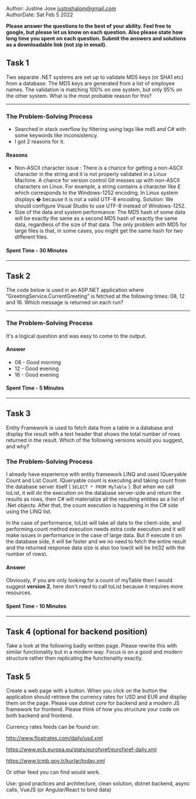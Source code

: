 Author:     Justine Jose <justnshalom@gmail.com>\
AuthorDate: Sat Feb 5 2022

**Please answer the questions to the best of your ability. Feel free to google, but please let us know on each question. Also please state how long time you spent on each question. Submit the answers and solutions as a downloadable link (not zip in email).**

## Task 1
Two separate .NET systems are set up to validate MD5 keys (or SHA1 etc) from a database. The MD5 keys are generated from a list of employee names. The validation is matching 100% on one system, but only 95% on the other system. What is the most probable reason for this?

----

### The Problem-Solving Process
- Searched in stack overflow by filtering using tags like md5 and C# with some keywords like inconsistency.
- I got 2 reasons for it.
#### Reasons
 - Non-ASCII character issue : 
 There is a chance for getting a non-ASCII character in the string and it is not properly validated in a Linux Machine.
A chance for version control Git messes up with non-ASCII characters on Linux.
For example, a string contains a character like £ which corresponds to the Windows-1252 encoding. In Linux system displays � because it is not a valid UTF-8 encoding.
Solution: We should configure Visual Studio to use UTF-8 instead of Windows-1252.
- Size of the data and system performance: 
The MD5 hash of some data will be exactly the same as a second MD5 hash of exactly the same data, regardless of the size of that data. The only problem with MD5 for large files is that, in some cases, you might get the same hash for two different files.
#### Spent Time - 30 Minutes

----

## Task 2
The code below is used in an ASP.NET application where ”GreetingService.CurrentGreeting” is fetched at the following times: 08, 12 and 16. Which message is returned on each run?

----
### The Problem-Solving Process
It's a logical question and was easy to come to the output.

#### Answer
- 08 - Good morning
- 12 - Good evening
- 16 - Good evening
#### Spent Time - 5 Minutes
----
## Task 3
Entity Framework is used to fetch data from a table in a database and display the result with a text header that shows the total number of rows returned in the result. Which of the following versions would you suggest, and why?

### The Problem-Solving Process
I already have experience with entity framework LINQ and used IQueryable Count and List Count.
IQueryable count is executing and taking count from the database server itself ( `SELECT * FROM MyTable` ). But when we call toList, it will do the execution on the database server-side and return the results as rows, then C# will materialize all the resulting entities as a list of .Net objects. After that, the count execution is happening in the C# side using the LINQ list.

In the case of performance, toList will take all data to the client-side, and performing count method execution needs extra code execution and it will make issues in performance in the case of large data.
But if execute it on the database side, it will be faster and we no need to fetch the entire result and the returned response data size is also too low(it will be Int32 with the number of rows).

#### Answer
Obviously, if you are only looking for a count of myTable then I would suggest **version 2**, here don't need to call toList because it requires more resources.
#### Spent Time - 10 Minutes
----

## Task 4 (optional for backend position)
Take a look at the following badly written page. Please rewrite this with similar functionality but in a modern way. Focus is on a good and modern structure rather then replicating the functionality exactly.

##
## Task 5
Create a web page with a button. When you click on the button the application should retrieve the currency rates for USD and EUR and display them on the page. Please use *dotnet core* for backend and a modern JS framework for frontend. Please think of how you structure your code on both backend and frontend.

Currency rates feeds can be found on: 

<http://www.floatrates.com/daily/usd.xml>

<https://www.ecb.europa.eu/stats/eurofxref/eurofxref-daily.xml>

<https://www.tcmb.gov.tr/kurlar/today.xml>

Or other feed you can find would work.


Use: good practices and architecture, clean solution, dotnet backend, async calls, VueJS (or Angular/React to bind data)
